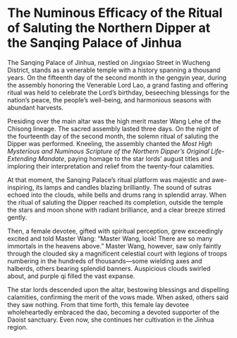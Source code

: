 # The Numinous Efficacy of the Ritual of Saluting the Northern Dipper at the Sanqing Palace of Jinhua

The Sanqing Palace of Jinhua, nestled on Jingxiao Street in Wucheng District, stands as a venerable temple with a history spanning a thousand years. On the fifteenth day of the second month in the gengyin year, during the assembly honoring the Venerable Lord Lao, a grand fasting and offering ritual was held to celebrate the Lord’s birthday, beseeching blessings for the nation’s peace, the people’s well-being, and harmonious seasons with abundant harvests.

Presiding over the main altar was the high merit master Wang Lehe of the Chisong lineage. The sacred assembly lasted three days. On the night of the fourteenth day of the second month, the solemn ritual of saluting the Dipper was performed. Kneeling, the assembly chanted the *Most High Mysterious and Numinous Scripture of the Northern Dipper’s Original Life-Extending Mandate*, paying homage to the star lords’ august titles and imploring their interpretation and relief from the twenty-four calamities.

At that moment, the Sanqing Palace’s ritual platform was majestic and awe-inspiring, its lamps and candles blazing brilliantly. The sound of sutras echoed into the clouds, while bells and drums rang in splendid array. When the ritual of saluting the Dipper reached its completion, outside the temple the stars and moon shone with radiant brilliance, and a clear breeze stirred gently.

Then, a female devotee, gifted with spiritual perception, grew exceedingly excited and told Master Wang: “Master Wang, look! There are so many immortals in the heavens above.” Master Wang, however, saw only faintly through the clouded sky a magnificent celestial court with legions of troops numbering in the hundreds of thousands—some wielding axes and halberds, others bearing splendid banners. Auspicious clouds swirled about, and purple qi filled the vast expanse.

The star lords descended upon the altar, bestowing blessings and dispelling calamities, confirming the merit of the vows made. When asked, others said they saw nothing. From that time forth, this female lay devotee wholeheartedly embraced the dao, becoming a devoted supporter of the Daoist sanctuary. Even now, she continues her cultivation in the Jinhua region.